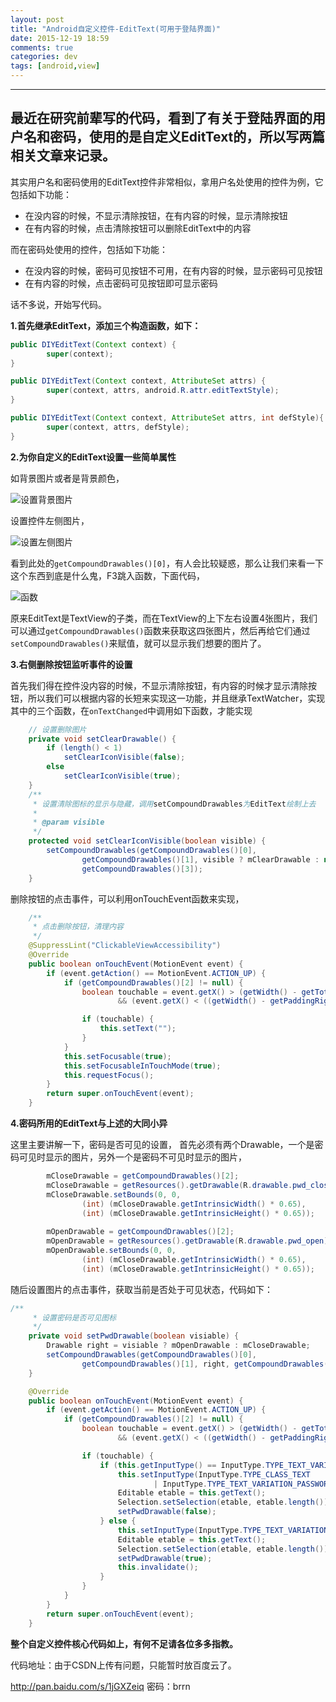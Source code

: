 ```yaml
---
layout: post
title: "Android自定义控件-EditText(可用于登陆界面)"
date: 2015-12-19 18:59
comments: true
categories: dev
tags: [android,view]
---
```


----------
**最近在研究前辈写的代码，看到了有关于登陆界面的用户名和密码，使用的是自定义EditText的，所以写两篇相关文章来记录。**
----------

其实用户名和密码使用的EditText控件非常相似，拿用户名处使用的控件为例，它包括如下功能：

 - 在没内容的时候，不显示清除按钮，在有内容的时候，显示清除按钮
 - 在有内容的时候，点击清除按钮可以删除EditText中的内容

而在密码处使用的控件，包括如下功能：

 - 在没内容的时候，密码可见按钮不可用，在有内容的时候，显示密码可见按钮
 - 在有内容的时候，点击密码可见按钮即可显示密码

话不多说，开始写代码。

**1.首先继承EditText，添加三个构造函数，如下：**

```java
public DIYEditText(Context context) {
		super(context);
}

public DIYEditText(Context context, AttributeSet attrs) {
		super(context, attrs, android.R.attr.editTextStyle);
}

public DIYEditText(Context context, AttributeSet attrs, int defStyle){
		super(context, attrs, defStyle);
}
```
**2.为你自定义的EditText设置一些简单属性**

如背景图片或者是背景颜色，

![设置背景图片](http://upload-images.jianshu.io/upload_images/1346485-a67e76b08a8283e8?imageMogr2/auto-orient/strip%7CimageView2/2/w/1240)

设置控件左侧图片，

![设置左侧图片](http://upload-images.jianshu.io/upload_images/1346485-b60fa2dbc3a8c4ac?imageMogr2/auto-orient/strip%7CimageView2/2/w/1240)

看到此处的`getCompoundDrawables()[0]`，有人会比较疑惑，那么让我们来看一下这个东西到底是什么鬼，F3跳入函数，下面代码，

![函数](http://upload-images.jianshu.io/upload_images/1346485-16849d496076aa16?imageMogr2/auto-orient/strip%7CimageView2/2/w/1240)

原来EditText是TextView的子类，而在TextView的上下左右设置4张图片，我们可以通过`getCompoundDrawables()`函数来获取这四张图片，然后再给它们通过`setCompoundDrawables()`来赋值，就可以显示我们想要的图片了。

**3.右侧删除按钮监听事件的设置**

首先我们得在控件没内容的时候，不显示清除按钮，有内容的时候才显示清除按钮，所以我们可以根据内容的长短来实现这一功能，并且继承TextWatcher，实现其中的三个函数，在`onTextChanged`中调用如下函数，才能实现

```java
    // 设置删除图片
	private void setClearDrawable() {
		if (length() < 1)
			setClearIconVisible(false);
		else
			setClearIconVisible(true);
	}
	/**
	 * 设置清除图标的显示与隐藏，调用setCompoundDrawables为EditText绘制上去
	 * 
	 * @param visible
	 */
	protected void setClearIconVisible(boolean visible) {
		setCompoundDrawables(getCompoundDrawables()[0],
				getCompoundDrawables()[1], visible ? mClearDrawable : null,
				getCompoundDrawables()[3]);
	}
```

删除按钮的点击事件，可以利用onTouchEvent函数来实现，

```java
    /**
	 * 点击删除按钮，清理内容
	 */
	@SuppressLint("ClickableViewAccessibility")
	@Override
	public boolean onTouchEvent(MotionEvent event) {
		if (event.getAction() == MotionEvent.ACTION_UP) {
			if (getCompoundDrawables()[2] != null) {
				boolean touchable = event.getX() > (getWidth() - getTotalPaddingRight())
						&& (event.getX() < ((getWidth() - getPaddingRight())));

				if (touchable) {
					this.setText("");
				}
			}
			this.setFocusable(true);
			this.setFocusableInTouchMode(true);
			this.requestFocus();
		}
		return super.onTouchEvent(event);
	}
```

**4.密码所用的EditText与上述的大同小异**

这里主要讲解一下，密码是否可见的设置，
首先必须有两个Drawable，一个是密码可见时显示的图片，另外一个是密码不可见时显示的图片，

```java
		mCloseDrawable = getCompoundDrawables()[2];
		mCloseDrawable = getResources().getDrawable(R.drawable.pwd_close);
		mCloseDrawable.setBounds(0, 0,
				(int) (mCloseDrawable.getIntrinsicWidth() * 0.65),
				(int) (mCloseDrawable.getIntrinsicHeight() * 0.65));
		
		mOpenDrawable = getCompoundDrawables()[2];
		mOpenDrawable = getResources().getDrawable(R.drawable.pwd_open);
		mOpenDrawable.setBounds(0, 0,
				(int) (mCloseDrawable.getIntrinsicWidth() * 0.65),
				(int) (mCloseDrawable.getIntrinsicHeight() * 0.65));
```

随后设置图片的点击事件，获取当前是否处于可见状态，代码如下：

```java
/**
	 * 设置密码是否可见图标
	 */
	private void setPwdDrawable(boolean visiable) {
		Drawable right = visiable ? mOpenDrawable : mCloseDrawable;
		setCompoundDrawables(getCompoundDrawables()[0],
				getCompoundDrawables()[1], right, getCompoundDrawables()[3]);
	}

	@Override
	public boolean onTouchEvent(MotionEvent event) {
		if (event.getAction() == MotionEvent.ACTION_UP) {
			if (getCompoundDrawables()[2] != null) {
				boolean touchable = event.getX() > (getWidth() - getTotalPaddingRight())
						&& (event.getX() < ((getWidth() - getPaddingRight())));

				if (touchable) {
					if (this.getInputType() == InputType.TYPE_TEXT_VARIATION_PASSWORD) {
						this.setInputType(InputType.TYPE_CLASS_TEXT
								| InputType.TYPE_TEXT_VARIATION_PASSWORD);
						Editable etable = this.getText();
						Selection.setSelection(etable, etable.length()); // 隐藏
						setPwdDrawable(false);
					} else {
						this.setInputType(InputType.TYPE_TEXT_VARIATION_PASSWORD);
						Editable etable = this.getText();
						Selection.setSelection(etable, etable.length()); // 显示
						setPwdDrawable(true);
						this.invalidate();
					}
				}
			}
		}
		return super.onTouchEvent(event);
	}
```

**整个自定义控件核心代码如上，有何不足请各位多多指教。**

代码地址：由于CSDN上传有问题，只能暂时放百度云了。

http://pan.baidu.com/s/1jGXZeiq 密码：brrn